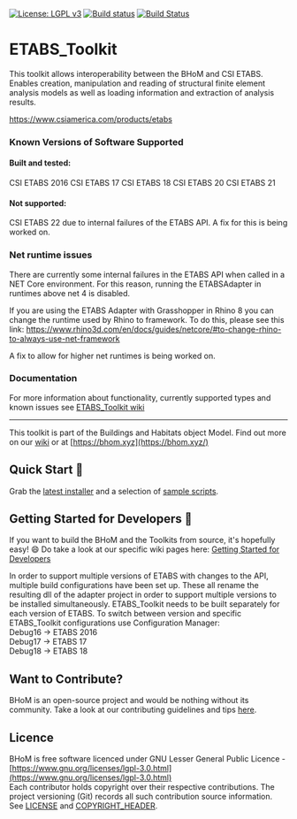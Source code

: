 
[![License: LGPL v3](https://img.shields.io/badge/License-LGPL%20v3-blue.svg)](https://www.gnu.org/licenses/lgpl-3.0) [![Build status](https://ci.appveyor.com/api/projects/status/pc3au0y87vcl05tf/branch/master?svg=true)](https://ci.appveyor.com/api/projects/status/etabs_toolkit/branch/master) [![Build Status](https://dev.azure.com/BHoMBot/BHoM/_apis/build/status/ETABS_Toolkit/ETABS_Toolkit.CheckCore?branchName=master)](https://dev.azure.com/BHoMBot/BHoM/_build/latest?definitionId=81&branchName=master)

# ETABS_Toolkit

This toolkit allows interoperability between the BHoM and CSI ETABS. Enables creation, manipulation and reading of structural finite element analysis models as well as loading information and extraction of analysis results.

https://www.csiamerica.com/products/etabs

### Known Versions of Software Supported

#### Built and tested:
CSI ETABS 2016
CSI ETABS 17
CSI ETABS 18
CSI ETABS 20
CSI ETABS 21

#### Not supported:
CSI ETABS 22 due to internal failures of the ETABS API. A fix for this is being worked on.

### Net runtime issues

There are currently some internal failures in the ETABS API when called in a NET Core environment. For this reason, running the ETABSAdapter in runtimes above net 4 is disabled.

If you are using the ETABS Adapter with Grasshopper in Rhino 8 you can change the runtime used by Rhino to framework. To do this, please see this link: https://www.rhino3d.com/en/docs/guides/netcore/#to-change-rhino-to-always-use-net-framework

A fix to allow for higher net runtimes is being worked on.


### Documentation
For more information about functionality, currently supported types and known issues see [ETABS_Toolkit wiki](https://github.com/BHoM/ETABS_Toolkit/wiki)

---
This toolkit is part of the Buildings and Habitats object Model. Find out more on our [wiki](https://github.com/BHoM/documentation/wiki) or at [https://bhom.xyz](https://bhom.xyz/)

## Quick Start 🚀 

Grab the [latest installer](https://bhom.xyz/) and a selection of [sample scripts](https://github.com/BHoM/samples).


## Getting Started for Developers 🤖 

If you want to build the BHoM and the Toolkits from source, it's hopefully easy! 😄 
Do take a look at our specific wiki pages here: [Getting Started for Developers](https://bhom.xyz/documentation/Guides-and-Tutorials/Coding-with-BHoM/)

In order to support multiple versions of ETABS with changes to the API, multiple build configurations have been set up. These all rename the resulting dll of the adapter project in order to support multiple versions to be installed simultaneously. ETABS_Toolkit needs to be built separately for each version of ETABS. To switch between version and specific ETABS_Toolkit configurations use Configuration Manager:  
Debug16 -> ETABS 2016   
Debug17 -> ETABS 17  
Debug18 -> ETABS 18 

## Want to Contribute? ##

BHoM is an open-source project and would be nothing without its community. Take a look at our contributing guidelines and tips [here](https://github.com/BHoM/BHoM/blob/main/CONTRIBUTING.md).


## Licence ##

BHoM is free software licenced under GNU Lesser General Public Licence - [https://www.gnu.org/licenses/lgpl-3.0.html](https://www.gnu.org/licenses/lgpl-3.0.html)  
Each contributor holds copyright over their respective contributions.
The project versioning (Git) records all such contribution source information.
See [LICENSE](https://github.com/BHoM/BHoM/blob/main/LICENSE) and [COPYRIGHT_HEADER](https://github.com/BHoM/BHoM/blob/main/COPYRIGHT_HEADER.txt).

